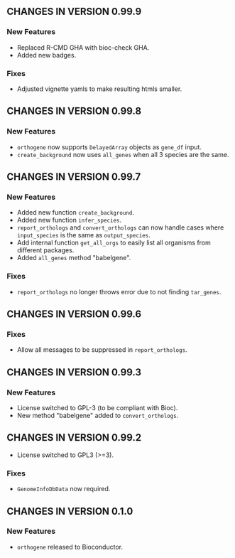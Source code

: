 ## CHANGES IN VERSION  0.99.9

### New Features

* Replaced R-CMD GHA with bioc-check GHA.
* Added new badges.

### Fixes

* Adjusted vignette yamls to make resulting htmls smaller.  


## CHANGES IN VERSION  0.99.8

### New Features

* `orthogene` now supports `DelayedArray` objects as `gene_df` input.  
* `create_background` now uses `all_genes` when all 3 species are the same.  

## CHANGES IN VERSION  0.99.7

### New Features

* Added new function `create_background`.  
* Added new function `infer_species`.  
* `report_orthologs` and `convert_orthologs` can now handle cases where
`input_species` is the same as `output_species`. 
* Add internal function `get_all_orgs` to easily list all organisms from 
different packages.  
* Added `all_genes` method "babelgene". 

### Fixes

* `report_orthologs` no longer throws error due to not finding `tar_genes`.


## CHANGES IN VERSION  0.99.6

### Fixes

* Allow all messages to be suppressed in `report_orthologs`.  


## CHANGES IN VERSION  0.99.3

### New Features

* License switched to GPL-3 (to be compliant with Bioc).  
* New method "babelgene" added to `convert_orthologs`.


## CHANGES IN VERSION  0.99.2

* License switched to GPL3 (>=3).

### Fixes

* `GenomeInfoDbData` now required.


## CHANGES IN VERSION  0.1.0

### New Features

* `orthogene` released to Bioconductor.

